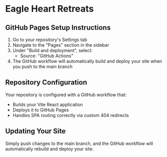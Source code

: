 
# Eagle Heart Retreats

## GitHub Pages Setup Instructions

1. Go to your repository's Settings tab
2. Navigate to the "Pages" section in the sidebar
3. Under "Build and deployment", select:
   - Source: "GitHub Actions"
4. The GitHub workflow will automatically build and deploy your site when you push to the main branch

## Repository Configuration

Your repository is configured with a GitHub workflow that:
- Builds your Vite React application
- Deploys it to GitHub Pages
- Handles SPA routing correctly via custom 404 redirects

## Updating Your Site

Simply push changes to the main branch, and the GitHub workflow will automatically rebuild and deploy your site.
